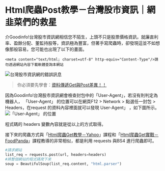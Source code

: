 # Html爬蟲Post教學－台灣股市資訊｜網韭菜們的救星
介Goodinfo!台灣股市資訊網相信您不陌生，上頭不只是股票價格資訊，就廉直利率、盈餘分配、董監持股等，資訊極為豐富，但著手寫爬蟲時，卻發現這並不如想像那般容易，您可能也出現了以下的畫面。
```htmlembedded
<meta content="text/html; charset=utf-8" http-equiv="Content-Type"/>請勿透過網站內容下載軟體查詢本網站
```
![台灣股市資訊網的錯誤訊息](https://i.imgur.com/8QUoVwQ.png)

> 你必須要先學會：[資料傳遞Get與Post差異！！](/classification/crawler_king/81)

因為Goodinfo!台灣股市資訊網會檢查封包中的「User-Agent」，若沒有則判定為機器人， 「User-Agent」 的位置可以在網頁F12 > Network > 點選任一封包 > Headers，在request 的資料內容裡面就可以發現 User-Agent」 ，如下圖所示。
![「User-Agent」 的位置](https://i.imgur.com/8f0fjNm.png)

程式碼的 headers 變數內容就是從以上的方式取得。

接下來的爬蟲方式與「[Html爬蟲Get教學－Yahoo](/classification/crawler_king/82)」課程和「[Html爬蟲Get實戰－FoodPanda](/classification/crawler_king/84)」課程教導的非常相似，都是利用 requests 與BS4 進行爬蟲即可。
```python
#請求網站
list_req = requests.post(url, headers=headers)
#將整個網站的程式碼爬下來
soup = BeautifulSoup(list_req.content, "html.parser")
```
